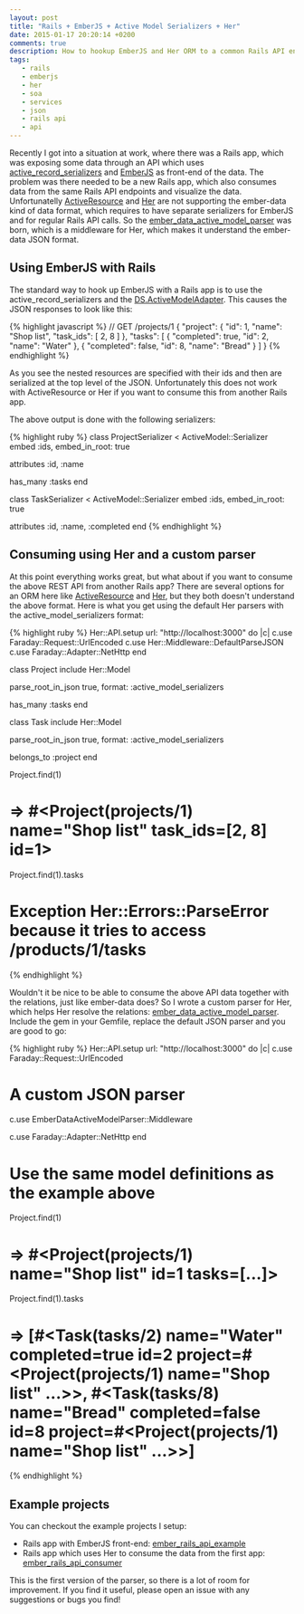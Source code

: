 ```yaml
---
layout: post
title: "Rails + EmberJS + Active Model Serializers + Her"
date: 2015-01-17 20:20:14 +0200
comments: true
description: How to hookup EmberJS and Her ORM to a common Rails API endpoints
tags:
   - rails
   - emberjs
   - her
   - soa
   - services
   - json
   - rails api
   - api
---
```

Recently I got into a situation at work, where there was a Rails app, which was exposing some data through an API which uses [active_record_serializers](https://github.com/rails-api/active_model_serializers) and [EmberJS](http://emberjs.com/) as front-end of the data. The problem was there needed to be a new Rails app, which also consumes data from the same Rails API endpoints and visualize the data. Unfortunatelly [ActiveResource](https://github.com/rails/activeresource) and [Her](https://github.com/remiprev/her) are not supporting the ember-data kind of data format, which requires to have separate serializers for EmberJS and for regular Rails API calls. So the [ember_data_active_model_parser](https://github.com/valo/ember_data_active_model_parser) was born, which is a middleware for Her, which makes it understand the ember-data JSON format.

## Using EmberJS with Rails

The standard way to hook up EmberJS with a Rails app is to use the active_record_serializers and the [DS.ActiveModelAdapter](http://emberjs.com/api/data/classes/DS.ActiveModelAdapter.html). This causes the JSON responses to look like this:

{% highlight javascript %}
// GET /projects/1
{
    "project": {
        "id": 1,
        "name": "Shop list",
        "task_ids": [
            2,
            8
        ]
    },
    "tasks": [
        {
            "completed": true,
            "id": 2,
            "name": "Water"
        },
        {
            "completed": false,
            "id": 8,
            "name": "Bread"
        }
    ]
}
{% endhighlight %}

As you see the nested resources are specified with their ids and then are serialized at the top level of the JSON. Unfortunately this does not work with ActiveResource or Her if you want to consume this from another Rails app.

The above output is done with the following serializers:

{% highlight ruby %}
class ProjectSerializer < ActiveModel::Serializer
  embed :ids, embed_in_root: true

  attributes :id, :name

  has_many :tasks
end

class TaskSerializer < ActiveModel::Serializer
  embed :ids, embed_in_root: true

  attributes :id, :name, :completed
end
{% endhighlight %}

## Consuming using Her and a custom parser

At this point everything works great, but what about if you want to consume the above REST API from another Rails app? There are several options for an ORM here like [ActiveResource](https://github.com/rails/activeresource) and [Her](https://github.com/remiprev/her), but they both doesn't understand the above format. Here is what you get using the default Her parsers with the active_model_serializers format:

{% highlight ruby %}
Her::API.setup url: "http://localhost:3000" do |c|
  c.use Faraday::Request::UrlEncoded
  c.use Her::Middleware::DefaultParseJSON
  c.use Faraday::Adapter::NetHttp
end

class Project
  include Her::Model

  parse_root_in_json true, format: :active_model_serializers

  has_many :tasks
end

class Task
  include Her::Model

  parse_root_in_json true, format: :active_model_serializers

  belongs_to :project
end

Project.find(1)
# => #<Project(projects/1) name="Shop list" task_ids=[2, 8] id=1>

Project.find(1).tasks
# Exception Her::Errors::ParseError because it tries to access /products/1/tasks

{% endhighlight %}

Wouldn't it be nice to be able to consume the above API data together with the relations, just like ember-data does? So I wrote a custom parser for Her, which helps Her resolve the relations: [ember_data_active_model_parser](https://github.com/valo/ember_data_active_model_parser). Include the gem in your Gemfile, replace the default JSON parser and you are good to go:

{% highlight ruby %}
Her::API.setup url: "http://localhost:3000" do |c|
  c.use Faraday::Request::UrlEncoded

  # A custom JSON parser
  c.use EmberDataActiveModelParser::Middleware
  
  c.use Faraday::Adapter::NetHttp
end

# Use the same model definitions as the example above

Project.find(1)
# => #<Project(projects/1) name="Shop list" id=1 tasks=[...]>

Project.find(1).tasks
# => [#<Task(tasks/2) name="Water" completed=true id=2 project=#<Project(projects/1) name="Shop list" ...>>, #<Task(tasks/8) name="Bread" completed=false id=8 project=#<Project(projects/1) name="Shop list" ...>>]
{% endhighlight %}

## Example projects

You can checkout the example projects I setup:

* Rails app with EmberJS front-end: [ember_rails_api_example](https://github.com/valo/ember_rails_api_example)
* Rails app which uses Her to consume the data from the first app: [ember_rails_api_consumer](https://github.com/valo/ember_rails_api_consumer)

This is the first version of the parser, so there is a lot of room for improvement. If you find it useful, please open an issue with any suggestions or bugs you find!
